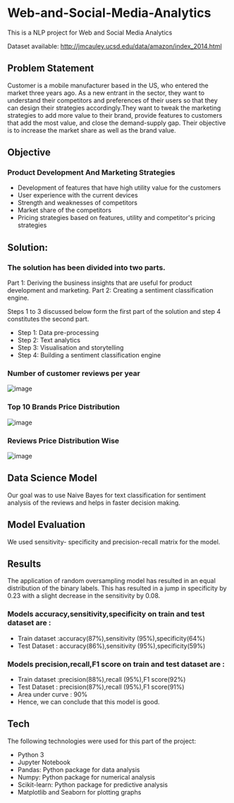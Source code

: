 # Web-and-Social-Media-Analytics

This is a NLP project for Web and Social Media Analytics

Dataset available: http://jmcauley.ucsd.edu/data/amazon/index_2014.html

## Problem Statement

Customer is a mobile manufacturer based in the US, who entered the market three years ago. As a new entrant in the sector, they want to understand their competitors and preferences of their users so that they can design their strategies accordingly.They want to tweak the marketing strategies to add more value to their brand, provide features to customers that add the most value, and close the demand-supply gap. Their objective is to increase the market share as well as the brand value.

## Objective

### Product Development And Marketing Strategies
- Development of features that have high utility value for the customers
- User experience with the current devices
- Strength and weaknesses of competitors
- Market share of the competitors
- Pricing strategies based on features, utility and competitor's pricing strategies

## Solution:

### The solution has been divided into two parts.
Part 1: Deriving the business insights that are useful for product development and marketing.
Part 2: Creating a sentiment classification engine.

Steps 1 to 3 discussed below form the first part of the solution and step 4 constitutes the second part. 
- Step 1: Data pre-processing
- Step 2: Text analytics
- Step 3: Visualisation and storytelling
- Step 4: Building a sentiment classification engine

### Number of customer reviews per year
![image](https://user-images.githubusercontent.com/76435558/167936319-db08a089-606a-43d6-b081-b2c506eca6d6.png)

### Top 10 Brands Price Distribution
![image](https://user-images.githubusercontent.com/76435558/167936805-e50efc6e-ea3a-492a-a1c7-49136c00b33b.png)

### Reviews Price Distribution Wise
![image](https://user-images.githubusercontent.com/76435558/167937454-3d1cdafa-e169-4490-a256-aafb3676d447.png)

## Data Science Model
Our goal was to use Naive Bayes for text classification for sentiment analysis of the reviews and helps in faster decision making.

## Model Evaluation
We used sensitivity- specificity and precision-recall matrix for the model.

## Results
The application of random oversampling model has resulted in an equal distribution of the binary labels. This has resulted in a jump in specificity by 0.23 with a slight decrease in the sensitivity by 0.08.

### Models accuracy,sensitivity,specificity on train and test dataset are :
- Train dataset :accuracy(87%),sensitivity (95%),specificity(64%)
- Test Dataset : accuracy(86%),sensitivity (95%),specificity(59%)

### Models precision,recall,F1 score on train and test dataset are :
- Train dataset :precision(88%),recall (95%),F1 score(92%)
- Test Dataset : precision(87%),recall (95%),F1 score(91%)
- Area under curve : 90%
- Hence, we can conclude that this model is good.

## Tech
The following technologies were used for this part of the project:
- Python 3
- Jupyter Notebook
- Pandas: Python package for data analysis
- Numpy: Python package for numerical analysis
- Scikit-learn: Python package for predictive analysis
- Matplotlib and Seaborn for plotting graphs
